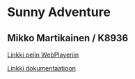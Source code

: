 # Sunny Adventure
## Mikko Martikainen / K8936

[Linkki pelin WebPlayeriin](https://student.labranet.jamk.fi/~K8936/Peliohjelmointi/SunnyAdventure/)

[Linkki dokumentaatioon](https://gitlab.labranet.jamk.fi/K8936/SunnyAdventure/tree/master/Dokumentaatio/dokumentaatio.md)